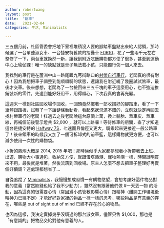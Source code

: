 ```yaml
---
author: robertwang
layout: post
title:  "新車"
date:   2021-02-04
categories: 生活, Minimalists

---
```


三五個月前，社區管委會把地下室裡堆積沒人要的腳踏車盤點出來給人認領，那時候選了一台單速淑女車、一台捷安特舊款的摺疊車 [FD610](https://www.giantcyclingworld.com/bike.php?id=c071e6b6-43a5-4f1a-b33a-d01c7b8bc965)，花了一些兩千元左右整修了一下，兩台車就換然一新，讓我到附近吃飯購物都方便了很多，甚至到運動中心上瑜伽課！唯一的缺點就是車子無法載小孩，只能獨行俠一個人來去。

我找到的車行是在蘆洲中山一路尾跟九芎街路口的[村榮自行車行](https://goo.gl/maps/hC5tey35fb1fAnmR6)，老闆真的很有耐心！因為我想把車子調整到能順順騎的狀態，還讓我在附近繞了幾圈試試煞車，最後才交車。後來想想，老闆為了一台撿回來三五千塊的車子這麼用心，也不強迫推銷裝新的零件，先達到能好好用車，用得順心，下次我真的會再光顧。

這週末一樣到社區回收場作回收，一回頭竟然擺著一部收摺好的腳踏車，看了一下車體跟踏板，試轉了一下讓鏈條動動看，看起來狀況滿不錯的，立刻就決定再回去找村榮車行的老闆！扛過去之後老闆說這台原價上萬，換上輪胎、煞車皮、煞車線，再補個前後警示燈共 $2,000 ，就可以上路囉！等待修車的期間，查了才知道這台是捷安特的 [Halfway 7S](https://www.giantcyclingworld.com/bike.php?id=80be4279-5a4c-43cb-afe4-fb7253cf7683)，七速而且倫徑又更大，騎乘起來更接近一般公路車了！後來領車的時候我又加了一個可拆卸式的前車籃，這樣購物就更方便，也可以減少使用一次性的購物袋。

小折的熱潮大概是 2014, 2015 年吧！那時候似乎大家都夢想著小折帶我去上班、出遊、購物大小事通包，收納又方便，就跟蛋塔熱潮、寵物熱潮一樣，時間證明買來不用，最後就是堆著，然後流落到回收場。原主人怎麼不想去把車子整理好再賣個好價錢？連處理都想省了...

自從追蹤了 [Minimalists](https://www.theminimalists.com/lovepeopleusethings/)，我慢慢想成習慣一有購物慾望，會想考慮好這件物品對我的意義（當然缺錢也給了我不少動力），雖然沒有跟著他們做 #一天丟一物 的活動，因為這真的很需要心情（常因爲小孩管教影響心情）跟精神（離開工作環境後精神力已經不足）才能好好對家裡的物品一樣一樣的思考，哪些物品是有意義的存在，哪些是 out of sight out of mind 已經不存在於心的物品。

也因為這樣，我決定賣掉幾乎沒騎過的那台淑女車，儘管只售 $1,000，那也是「有意識的」把物品交給對他有意義的人。